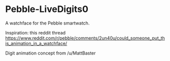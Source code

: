 # Pebble-LiveDigits0
A watchface for the Pebble smartwatch.

Inspiration: this reddit thread
https://www.reddit.com/r/pebble/comments/2un40u/could_someone_put_this_animation_in_a_watchface/

Digit animation concept from /u/MattBaster
